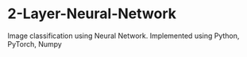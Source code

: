 # 2-Layer-Neural-Network
Image classification using Neural Network. Implemented using Python, PyTorch, Numpy
